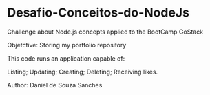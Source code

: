 # Desafio-Conceitos-do-NodeJs
Challenge about Node.js concepts applied to the BootCamp GoStack

Objetctive: Storing my portfolio repository

This code runs an application capable of:

Listing; Updating; Creating; Deleting; Receiving likes.

Author: Daniel de Souza Sanches

